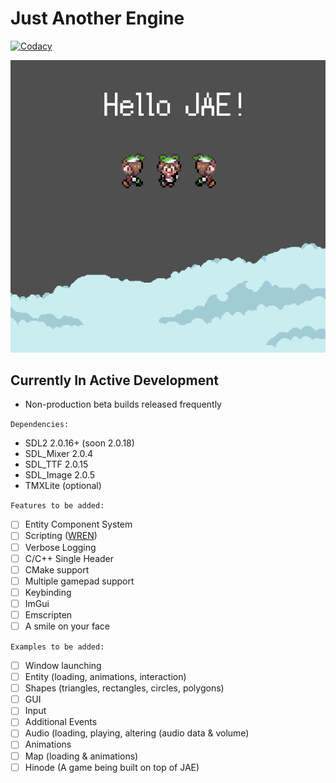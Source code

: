 
# Just Another Engine

[![Codacy](https://app.codacy.com/project/badge/Grade/67346cc33a5e479495c5f9d87cd29cde)](https://www.codacy.com/gh/inohime/JAE/dashboard?utm_source=github.com&amp;utm_medium=referral&amp;utm_content=inohime/JAE&amp;utm_campaign=Badge_Grade)

![Example Image](example/assets/JAE_Test_Image.png)

## Currently In Active Development
  - Non-production beta builds released frequently

`Dependencies:`
  - SDL2 2.0.16+ (soon 2.0.18)
  - SDL_Mixer 2.0.4
  - SDL_TTF 2.0.15
  - SDL_Image 2.0.5
  - TMXLite (optional)

`Features to be added:`
  - [ ] Entity Component System
  - [ ] Scripting ([WREN](https://www.wren.io))
  - [ ] Verbose Logging
  - [ ] C/C++ Single Header
  - [ ] CMake support
  - [ ] Multiple gamepad support
  - [ ] Keybinding 
  - [ ] ImGui
  - [ ] Emscripten
  - [ ] A smile on your face

`Examples to be added:`
  - [ ] Window launching
  - [ ] Entity (loading, animations, interaction)
  - [ ] Shapes (triangles, rectangles, circles, polygons)
  - [ ] GUI 
  - [ ] Input 
  - [ ] Additional Events
  - [ ] Audio (loading, playing, altering (audio data & volume) 
  - [ ] Animations
  - [ ] Map (loading & animations)
  - [ ] Hinode (A game being built on top of JAE)

